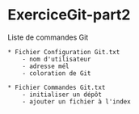 ExerciceGit-part2
=================

Liste de commandes Git

	* Fichier Configuration Git.txt
		- nom d'utilisateur
		- adresse mél
		- coloration de Git

	* Fichier Commandes Git.txt
		- initialiser un dépôt
		- ajouter un fichier à l'index
